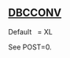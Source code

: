 ## [DBCCONV](https://help.hexagonmi.com/bundle/MSC_Nastran_2022.4/page/Nastran_Combined_Book/qrg/parameters/TOC.DBCCONV.xhtml)

Default    = XL

See POST=0.


